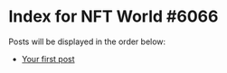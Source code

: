 # Index for NFT World #6066
Posts will be displayed in the order below:

- [Your first post](./001-first.md)

